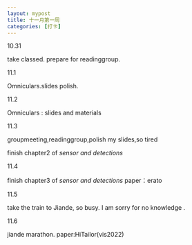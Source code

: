```yaml
---
layout: mypost
title: 十一月第一周
categories: [打卡]
---
```


10.31

take classed. prepare for readinggroup.

11.1

Omniculars.slides polish.

11.2

Omniculars : slides and materials

11.3

groupmeeting,readinggroup,polish my slides,so tired

finish chapter2 of <i> sensor and detections </i>

11.4

finish chapter3 of <i> sensor and detections </i>
paper：erato

11.5

take the train to Jiande, so busy.
I am sorry for no knowledge .

11.6

jiande marathon.
paper:HiTailor(vis2022)